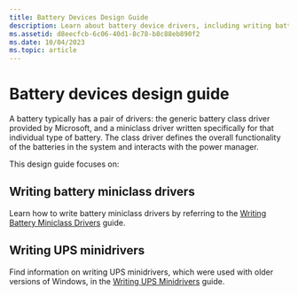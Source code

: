 ```yaml
---
title: Battery Devices Design Guide
description: Learn about battery device drivers, including writing battery miniclass drivers and UPS minidrivers.
ms.assetid: d8eecfcb-6c06-40d1-8c78-b8c88eb890f2
ms.date: 10/04/2023
ms.topic: article
---
```


# Battery devices design guide

A battery typically has a pair of drivers: the generic battery class driver provided by Microsoft, and a miniclass driver written specifically for that individual type of battery. The class driver defines the overall functionality of the batteries in the system and interacts with the power manager.

This design guide focuses on:

## Writing battery miniclass drivers

Learn how to write battery miniclass drivers by referring to the [Writing Battery Miniclass Drivers](writing-battery-miniclass-drivers.md) guide.

## Writing UPS minidrivers

Find information on writing UPS minidrivers, which were used with older versions of Windows, in the [Writing UPS Minidrivers](writing-ups-minidrivers.md) guide.
